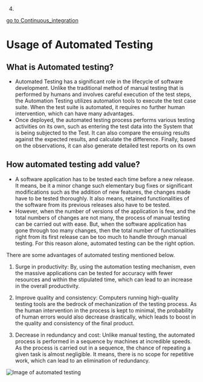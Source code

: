 4.

[go to Continuous_integration](https://github.com/hkstone14/Team-Project-1/blob/master/Continuous_Integration_usage.md)

# Usage of Automated Testing

## What is Automated testing?
* Automated  Testing has a significant role in the lifecycle of software development. Unlike the traditional method of manual testing that is performed by humans and involves careful execution of the test steps, the Automation Testing utilizes automation tools to execute the test case suite. When the test suite is automated, it requires no further human intervention, which can have many advantages.
* Once deployed, the automated testing process performs various testing activities on its own, such as entering the test data into the System that is being subjected to the Test. It can also compare the ensuing results against the expected results, and calculate the difference. Finally, based on the observations, it can also generate detailed test reports on its own

## How automated testing add value?
* A software application has to be tested each time before a new release. It means, be it a minor change such elementary bug fixes or significant modifications such as the addition of new features, the changes made have to be tested thoroughly. It also means, retained functionalities of the software from its previous releases also have to be tested.
* However, when the number of versions of the application is few, and the total numbers of changes are not many, the process of manual testing can be carried out with ease. But, when the software application has gone through too many changes, then the total number of functionalities right from its first release can be too much to handle through manual testing. For this reason alone, automated testing can be the right option.

There are some advantages of automated testing mentioned below.
1. Surge in productivity:
By, using the automation testing mechanism, even the massive applications can be tested for accuracy with fewer resources and within the stipulated time, which can lead to an increase in the overall productivity.

2. Improve quality and consistency:
Computers running high-quality testing tools are the bedrock of mechanization of the testing process. As the human intervention in the process is kept to minimal, the probability of human errors would also decrease drastically, which leads to boost in the quality and consistency of the final product.

3. Decrease in redundancy and cost:
Unlike manual testing, the automated process is performed in a sequence by machines at incredible speeds. As the process is carried out in a sequence, the chance of repeating a given task is almost negligible. It means, there is no scope for repetitive work, which can lead to an elimination of redundancy.

![Image of automated testing](https://bitbar.com/wp-content/uploads/old_testdroid/Screen-Shot-2013-10-15-at-3.14.04-PM.png)